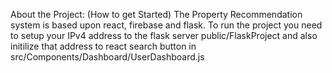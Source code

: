 About the Project: (How to get Started)
The Property Recommendation system is based upon react, firebase and flask. To run the project you need to setup your IPv4 address to the flask server public/FlaskProject and also initilize that address to react search button in src/Components/Dashboard/UserDashboard.js
